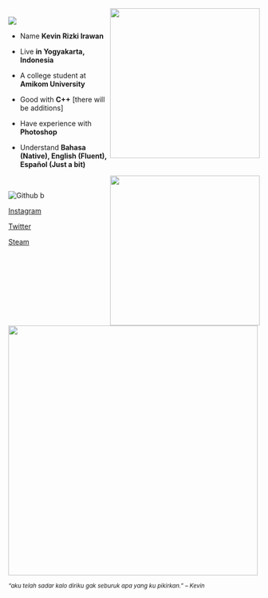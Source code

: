 <div>
<img src="https://user-images.githubusercontent.com/114798157/205714504-8612abfc-1908-4e70-b97a-77d38550c65a.png" width="300" align="right" />
<br/> 

 <img src="https://user-images.githubusercontent.com/114798157/205709102-2fe57341-745f-45ee-af50-edc8dfa9f398.png" />
 <br/>

- Name **Kevin Rizki Irawan**

- Live **in Yogyakarta, Indonesia**

- A college student at **Amikom University**

- Good with **C++** [there will be additions]

- Have experience with **Photoshop** 

- Understand **Bahasa (Native), English (Fluent), Español (Just a bit)**
  
 <img src="https://user-images.githubusercontent.com/114798157/205713526-9a9930bc-392f-494e-a2e1-f846aa0f0afa.png" width="300" align="right" />
<br/> 
  
  
  
![Github b](https://user-images.githubusercontent.com/114798157/205711584-8bccafdf-6703-4db8-aa36-ad9752b23362.png)
  
  [Instagram](https://www.instagram.com/kevin.r.i)
  
  [Twitter](https://twitter.com/kevin_kyun)
  
  [Steam](https://steamcommunity.com/id/kevinkyun/)
  
  <br/>
<img src="https://user-images.githubusercontent.com/114798157/205717375-7eb9f253-bb50-424b-9731-b5611eec3fcd.png" width="500" /><br/>
  
 <sub> *“aku telah sadar kalo diriku gak seburuk apa yang ku pikirkan.” – Kevin* </sub>
<!-- 
  

  
